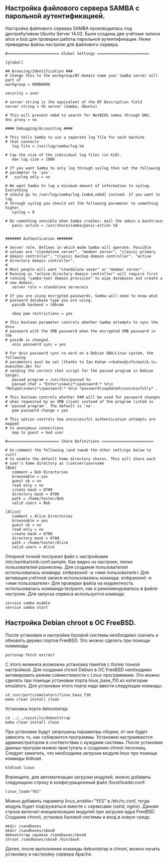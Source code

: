 Настройка файлового сервера SAMBA с парольной аутентификацией.
--------------------------------------------------------------

Настройка файлового сервера SAMBA производилась под дистрибутивом Ubuntu Server 14.02. Были созданы две учётные записи alice и bob для проверки работы парольной аутентификации. Ниже приведены файлы настроек для файлового сервера.

	#======================= Global Settings =======================

	[global]

	## Browsing/Identification ###
	# Change this to the workgroup/NT-domain name your Samba server will part of
	workgroup = HOMEWORK

	security = user

	# server string is the equivalent of the NT Description field
	server string = %h server (Samba, Ubuntu)

	# This will prevent nmbd to search for NetBIOS names through DNS.
	dns proxy = no

	#### Debugging/Accounting ####

	# This tells Samba to use a separate log file for each machine
	# that connects
	   log file = /var/log/samba/log.%m

	# Cap the size of the individual log files (in KiB).
	   max log size = 1000

	# If you want Samba to only log through syslog then set the following
	# parameter to 'yes'.
	#   syslog only = no

	# We want Samba to log a minimum amount of information to syslog. Everything
	# should go to /var/log/samba/log.{smbd,nmbd} instead. If you want to log
	# through syslog you should set the following parameter to something higher.
	   syslog = 0

	# Do something sensible when Samba crashes: mail the admin a backtrace
	   panic action = /usr/share/samba/panic-action %d


	####### Authentication #######

	# Server role. Defines in which mode Samba will operate. Possible
	# values are "standalone server", "member server", "classic primary
	# domain controller", "classic backup domain controller", "active
	# directory domain controller". 
	#
	# Most people will want "standalone sever" or "member server".
	# Running as "active directory domain controller" will require first
	# running "samba-tool domain provision" to wipe databases and create a
	# new domain.
	   server role = standalone servereix

	# If you are using encrypted passwords, Samba will need to know what
	# password database type you are using.  
	   passdb backend = tdbsam

	   obey pam restrictions = yes

	# This boolean parameter controls whether Samba attempts to sync the Unix
	# password with the SMB password when the encrypted SMB password in the
	# passdb is changed.
	   unix password sync = yes

	# For Unix password sync to work on a Debian GNU/Linux system, the following
	# parameters must be set (thanks to Ian Kahan <<kahan@informatik.tu-muenchen.de> for
	# sending the correct chat script for the passwd program in Debian Sarge).
	   passwd program = /usr/bin/passwd %u
	   passwd chat = *Enter\snew\s*\spassword:* %n\n *Retype\snew\s*\spassword:* %n\n *password\supdated\ssuccessfully* .

	# This boolean controls whether PAM will be used for password changes
	# when requested by an SMB client instead of the program listed in
	# 'passwd program'. The default is 'no'.
	   pam password change = yes

	# This option controls how unsuccessful authentication attempts are mapped
	# to anonymous connections
	   map to guest = bad user

	#======================= Share Definitions =======================

	# Un-comment the following (and tweak the other settings below to suit)
	# to enable the default home directory shares. This will share each
	# user's home directory as \\server\username
	[Bob]
	   comment = Bob Directories
	   browseable = yes
	   guest ok = no
	   read only = no
	   create mask = 0700
	   directory mask = 0700
	   path = /home/tester/Bob
	   valid users = Bob

	[Alice]
	   comment = Alice Directories
	   browseable = yes
	   guest ok = no
	   read only = no
	   create mask = 0700
	   directory mask = 0700
	   path = /home/tester/Alice
	   valid users = Alice

Опорной точкой послужил файл с настройками /etc/samba/smb.conf.sample. Как видно из настроек, папки пользователей разнесены. Для создания пользователей использовалась команда:
	smbpasswd -a <имя пользователя>
Для активации учётной записи использовалась команда:
	smbpasswd -e <имя пользователя>
Для проверки файла на корректность использовалась комманда testparm, как и реккомендовалось в файле настроек. Для запуска сервиса используется команда:

	service samba enable
	service samba start

Настройка Debian chroot в ОС FreeBSD.
-------------------------------------
После установки и настройки базовой системы необходимо скачать и обновить дерево портов FreeBSD. Это можно сделать при помощи комманды

	portsnap fetch extract

С этого момента возможна установка пакетов с более тонкой настройкой. Для создания chroot Debian в ОС FreeBSD необходимо активировать режим совместимости c Linux программами. Это можно сделать при помощи установки порта linux_base_f10 из категории emulators. Для установки этого порта надо ввести следующие команды:

	cd /usr/ports/emulators/linux_base_f10
	make clean install clean

Установка порта debootstrap:

	cd ../../sysutils/debootstrap
	make clean install clean

При установке будут запрошены параметры сборки, от них будет зависеть то, как собираются программы. Установки настраиваются администратором в соответствии с нуждами системы. После установки данных програм можно приступать к созданию chroot песочниц. Следует заметить, что необходима загрузка модуля linux про помощи команды kldload.

	kldload linux

Впринципе, для автоматизации загрузки модулей, можно добавить следующюю строку в конфигурационный файл /boot/loader.conf:

	linux_load="YES"

Можно добавить параметр linux_enable="YES" в /etc/rc.conf, тогда модуль будет подгружаться вместе с сервисами (sshd, nginx).
Данная строка включит инициализацию модулей при загрузке ядра FreeBSD. Создание chroot, устаовка базовой системы и вход в новую среду.

	mkdir /sandboxes
	mkdir /sandboxes/sbox0
	debootstrap squeeze /sandboxes/sbox0
	chroot /sandboxes/sbox0 /bin/bash

Далее, после выполнения команды debootstrap и chroot, можно начать установку и настройку сервера Apache. 
